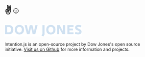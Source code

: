 <footer intent in-width in-container>
	<div class="inner">
		<h1>✌☺</h1>
		<img src="/images/dj-logo.png" alt="Dow Jones logo"/>
		<p>Intention.js is an open-source project by Dow Jones's open source initiative. <a href="https://github.com/dowjones" target="_blank">Visit us on Github</a> for more information and projects.</p>
	</div>
</footer>